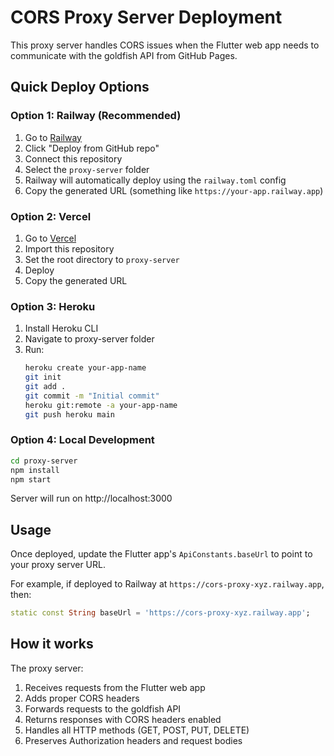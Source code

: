 # CORS Proxy Server Deployment

This proxy server handles CORS issues when the Flutter web app needs to communicate with the goldfish API from GitHub Pages.

## Quick Deploy Options

### Option 1: Railway (Recommended)
1. Go to [Railway](https://railway.app)
2. Click "Deploy from GitHub repo"
3. Connect this repository
4. Select the `proxy-server` folder
5. Railway will automatically deploy using the `railway.toml` config
6. Copy the generated URL (something like `https://your-app.railway.app`)

### Option 2: Vercel
1. Go to [Vercel](https://vercel.com)
2. Import this repository
3. Set the root directory to `proxy-server`
4. Deploy
5. Copy the generated URL

### Option 3: Heroku
1. Install Heroku CLI
2. Navigate to proxy-server folder
3. Run:
   ```bash
   heroku create your-app-name
   git init
   git add .
   git commit -m "Initial commit"
   heroku git:remote -a your-app-name
   git push heroku main
   ```

### Option 4: Local Development
```bash
cd proxy-server
npm install
npm start
```
Server will run on http://localhost:3000

## Usage

Once deployed, update the Flutter app's `ApiConstants.baseUrl` to point to your proxy server URL.

For example, if deployed to Railway at `https://cors-proxy-xyz.railway.app`, then:
```dart
static const String baseUrl = 'https://cors-proxy-xyz.railway.app';
```

## How it works

The proxy server:
1. Receives requests from the Flutter web app
2. Adds proper CORS headers
3. Forwards requests to the goldfish API
4. Returns responses with CORS headers enabled
5. Handles all HTTP methods (GET, POST, PUT, DELETE)
6. Preserves Authorization headers and request bodies
